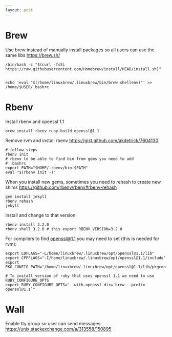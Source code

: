 ```yaml
---
layout: post
---
```


# Brew

Use brew instead of manually install packages so all users can use the same libs
https://brew.sh/


```
/bin/bash -c "$(curl -fsSL https://raw.githubusercontent.com/Homebrew/install/HEAD/install.sh)"
```

```

echo 'eval "$(/home/linuxbrew/.linuxbrew/bin/brew shellenv)"' >> /home/$USER/.bashrc

```

# Rbenv

Install rbenv and openssl 1.1
```
brew install rbenv ruby-build openssl@1.1
```
Remove rvm and install rbenv https://gist.github.com/akdetrick/7604130
```
# follow steps
rbenv init
# rbenv to be able to find bin from gems you need to add
# .bashrc
export PATH="$HOME/.rbenv/bin:$PATH"
eval "$(rbenv init -)"
```
When you install new gems, sometimes you need to rehash to create new shims
https://github.com/rbenv/rbenv#rbenv-rehash
```
gem install jekyll
rbenv rehash
jekyll
```

Install and change to that version
```
rbenv install 3.2.0
rbenv shell 3.2.0 # this export RBENV_VERSION=3.2.0
```

For compilers to find openssl@1.1 you may need to set (this is needed for rvm):
```
export LDFLAGS="-L/home/linuxbrew/.linuxbrew/opt/openssl@1.1/lib"
export CPPFLAGS="-I/home/linuxbrew/.linuxbrew/opt/openssl@1.1/include"
export PKG_CONFIG_PATH="/home/linuxbrew/.linuxbrew/opt/openssl@1.1/lib/pkgconfig"

# To install version of ruby that uses openssl 1.1 we need to use RUBY_CONFIGURE_OPTS
export RUBY_CONFIGURE_OPTS="--with-openssl-dir=`brew --prefix openssl@1.1`"
```


# Wall

Enable tty group so user can send messages
https://unix.stackexchange.com/a/313558/150895
